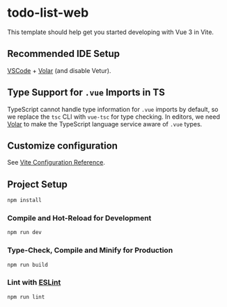# todo-list-web

This template should help get you started developing with Vue 3 in Vite.

## Recommended IDE Setup

[VSCode](https://code.visualstudio.com/) + [Volar](https://marketplace.visualstudio.com/items?itemName=Vue.volar) (and disable Vetur).

## Type Support for `.vue` Imports in TS

TypeScript cannot handle type information for `.vue` imports by default, so we replace the `tsc` CLI with `vue-tsc` for type checking. In editors, we need [Volar](https://marketplace.visualstudio.com/items?itemName=Vue.volar) to make the TypeScript language service aware of `.vue` types.

## Customize configuration

See [Vite Configuration Reference](https://vitejs.dev/config/).

## Project Setup

```sh
npm install
```

### Compile and Hot-Reload for Development

```sh
npm run dev
```

### Type-Check, Compile and Minify for Production

```sh
npm run build
```

### Lint with [ESLint](https://eslint.org/)

```sh
npm run lint
```
